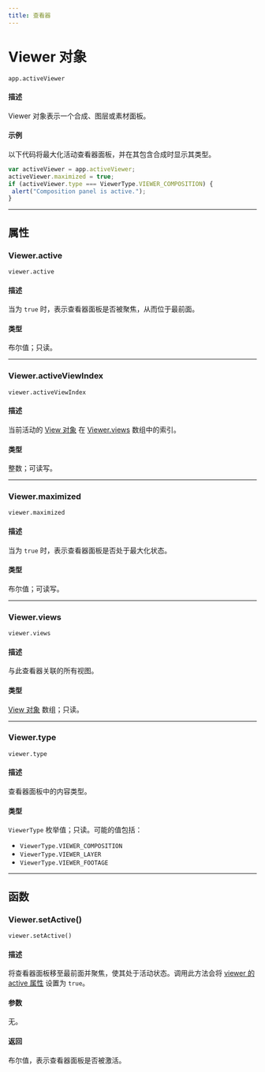 ```yaml
---
title: 查看器
---
```

# Viewer 对象

`app.activeViewer`

#### 描述

Viewer 对象表示一个合成、图层或素材面板。

#### 示例

以下代码将最大化活动查看器面板，并在其包含合成时显示其类型。

```javascript
var activeViewer = app.activeViewer;
activeViewer.maximized = true;
if (activeViewer.type === ViewerType.VIEWER_COMPOSITION) {
 alert("Composition panel is active.");
}
```

---

## 属性

### Viewer.active

`viewer.active`

#### 描述

当为 `true` 时，表示查看器面板是否被聚焦，从而位于最前面。

#### 类型

布尔值；只读。

---

### Viewer.activeViewIndex

`viewer.activeViewIndex`

#### 描述

当前活动的 [View 对象](../view) 在 [Viewer.views](#viewerviews) 数组中的索引。

#### 类型

整数；可读写。

---

### Viewer.maximized

`viewer.maximized`

#### 描述

当为 `true` 时，表示查看器面板是否处于最大化状态。

#### 类型

布尔值；可读写。

---

### Viewer.views

`viewer.views`

#### 描述

与此查看器关联的所有视图。

#### 类型

[View 对象](../view) 数组；只读。

---

### Viewer.type

`viewer.type`

#### 描述

查看器面板中的内容类型。

#### 类型

`ViewerType` 枚举值；只读。可能的值包括：

- `ViewerType.VIEWER_COMPOSITION`
- `ViewerType.VIEWER_LAYER`
- `ViewerType.VIEWER_FOOTAGE`

---

## 函数

### Viewer.setActive()

`viewer.setActive()`

#### 描述

将查看器面板移至最前面并聚焦，使其处于活动状态。调用此方法会将 [viewer 的 active 属性](#vieweractive) 设置为 `true`。

#### 参数

无。

#### 返回

布尔值，表示查看器面板是否被激活。
